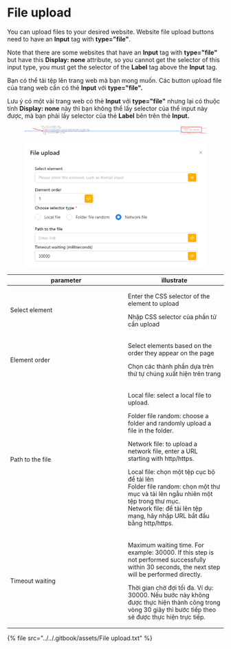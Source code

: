 # File upload

You can upload files to your desired website. Website file upload buttons need to have an **Input** tag with **type="file"**.&#x20;

Note that there are some websites that have an **Input** tag with **type="file"** but have this **Display: none** attribute, so you cannot get the selector of this input type, you must get the selector of the **Label** tag above the **Input** tag.



Bạn có thể tải tệp lên trang web mà bạn mong muốn. Các button upload file của trang web cần có thẻ **Input** với **type="file".**&#x20;

Lưu ý có một vài trang web có thẻ **Input** với **type="file"** nhưng lại có thuộc tính **Display: none** này thì bạn không thể lấy selector của thể input này được, mà bạn phải lấy selector của thẻ **Label** bên trên thẻ **Input.**

<figure><img src="../../.gitbook/assets/image (2).png" alt=""><figcaption></figcaption></figure>

<figure><img src="../../.gitbook/assets/File upload.png" alt=""><figcaption></figcaption></figure>

<table><thead><tr><th width="260">parameter</th><th>illustrate</th></tr></thead><tbody><tr><td>Select element</td><td><p>Enter the CSS selector of the element to upload</p><p></p><p>Nhập CSS selector của phần tử cần upload</p></td></tr><tr><td>Element order</td><td><p>Select elements based on the order they appear on the page</p><p></p><p>Chọn các thành phần dựa trên thứ tự chúng xuất hiện trên trang</p></td></tr><tr><td>Path to the file</td><td><p>Local file: select a local file to upload. </p><p>Folder file random: choose a folder and randomly upload a file in the folder. </p><p>Network file: to upload a network file, enter a URL starting with http/https.</p><p></p><p>Local file: chọn một tệp cục bộ để tải lên<br>Folder file random: chọn một thư mục và tải lên ngẫu nhiên một tệp trong thư mục.<br>Network file: để tải lên tệp mạng, hãy nhập URL bắt đầu bằng http/https.</p></td></tr><tr><td>Timeout waiting</td><td><p>Maximum waiting time. For example: 30000. If this step is not performed successfully within 30 seconds, the next step will be performed directly.</p><p></p><p>Thời gian chờ đợi tối đa. Ví dụ: 30000. Nếu bước này không được thực hiện thành công trong vòng 30 giây thì bước tiếp theo sẽ được thực hiện trực tiếp.</p></td></tr></tbody></table>

{% file src="../../.gitbook/assets/File upload.txt" %}
